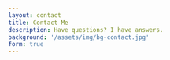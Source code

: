 ```yaml
---
layout: contact
title: Contact Me
description: Have questions? I have answers.
background: '/assets/img/bg-contact.jpg'
form: true
---
```


